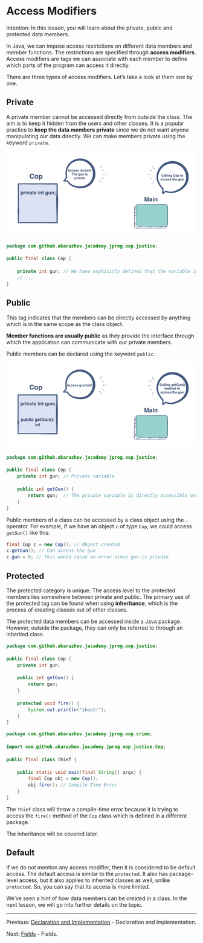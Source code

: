 # Access Modifiers

Intention: In this lesson, you will learn about the private, public and protected data members.

In Java, we can impose access restrictions on different data members and member functions. 
The restrictions are specified through <b>access modifiers</b>. Access modifiers are tags we can associate with 
each member to define which parts of the program can access it directly.

There are three types of access modifiers. Let’s take a look at them one by one.

## Private

A private member cannot be accessed directly from outside the class. The aim is to keep it hidden from the users 
and other classes. It is a popular practice to <b>keep the data members private</b> since we do not want anyone 
manipulating our data directly. We can make members private using the keyword `private`.

![alt text](../../etc/oop/cop-main-1.png "Class")

```java
package com.github.akarazhev.jacademy.jprog.oop.justice;

public final class Cop {

    private int gun; // We have explicitly defined that the variable is private
    // ...
}
```

## Public

This tag indicates that the members can be directly accessed by anything which is in the same scope as the class object.

<b>Member functions are usually public</b> as they provide the interface through which the application can communicate 
with our private members.

Public members can be declared using the keyword `public`.

![alt text](../../etc/oop/cop-main-2.png "Class")

```java
package com.github.akarazhev.jacademy.jprog.oop.justice;

public final class Cop {
    private int gun; // Private variable

    public int getGun() {
        return gun;  // The private variable is directly accessible over here!
    }
}
```

Public members of a class can be accessed by a class object using the `.` operator. For example, if we have an object `c` 
of type `Cop`, we could access `getGun()` like this:

```java
final Cop c = new Cop(); // Object created
c.getGun(); // Can access the gun
c.gun = 0; // This would cause an error since gun is private
```

## Protected

The protected category is unique. The access level to the protected members lies somewhere between private and public. 
The primary use of the protected tag can be found when using <b>inheritance</b>, which is the process of creating classes 
out of other classes.

The protected data members can be accessed inside a Java package. However, outside the package, they can only be 
referred to through an inherited class.

```java
package com.github.akarazhev.jacademy.jprog.oop.justice;

public final class Cop {
    private int gun;

    public int getGun() {
        return gun;
    }

    protected void fire() {
        System.out.println("shoot!");
    }
}
```

```java
package com.github.akarazhev.jacademy.jprog.oop.crime;

import com.github.akarazhev.jacademy.jprog.oop.justice.Cop;

public final class Thief {

    public static void main(final String[] args) {
        final Cop obj = new Cop();
        obj.fire(); // Compile Time Error
    }
}
```

The `Thief` class will throw a compile-time error because it is trying to access the `fire()` method of the `Cop` class 
which is defined in a different package.

The inheritance will be covered later.

## Default

If we do not mention any access modifier, then it is considered to be default access. The default access is similar to 
the `protected`. It also has package-level access, but it also applies to inherited classes as well, unlike `protected`. 
So, you can say that its access is more limited.

We’ve seen a hint of how data members can be created in a class. In the next lesson, we will go into further details 
on the topic.

<hr>

Previous: [Declaration and Implementation](decl-impl.md "Declaration and Implementation") - Declaration and Implementation.

Next: [Fields](fields.md "Fields") - Fields.